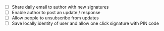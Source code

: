 
- [ ] Share daily email to author with new signatures
- [ ] Enable author to post an update / response
- [ ] Allow people to unsubscribe from updates
- [ ] Save locally identity of user and allow one click signature with PIN code